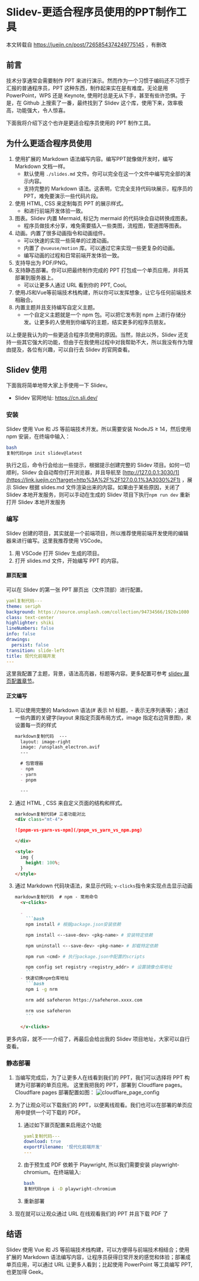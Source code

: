 # Slidev-更适合程序员使用的PPT制作工具

本文转载自 https://juejin.cn/post/7265854374249775145 ，有删改



## 前言

技术分享通常会需要制作 PPT 来进行演示。然而作为一个习惯于编码还不习惯于汇报的普通程序员，PPT 这种东西，制作起来实在是有难度。无论是用 PowerPoint，WPS 还是 Keynote, 使用时总是无从下手，甚至有些许恐惧。于是，在 Github 上搜索了一番，最终找到了 Slidev 这个库，使用下来，效率极高，功能强大，令人惊喜。

下面我将介绍下这个也许是更适合程序员使用的 PPT 制作工具。

## 为什么更适合程序员使用

1. 使用扩展的 Markdown 语法编写内容。编写PPT就像做开发时，编写 Markdown 文档一样。
    - 默认使用 `./slides.md` 文件。你可以完全在这一个文件中编写完全部的演示内容。
    - 支持完整的 Markdown 语法。这表明，它完全支持代码块展示，程序员的PPT，难免要演示一些代码片段。
2. 使用 HTML, CSS 来定制每页 PPT 的展示样式。
    - 和进行前端开发体验一致。
3. 图表。Slidev 内置 Mermaid, 标记为 mermaid 的代码块会自动转换成图表。
    - 程序员做技术分享，难免需要插入一些类图，流程图，管道图等图表。
4. 动画。内置了很多动画指令和动画组件。
    - 可以快速的实现一些简单的过渡动画。
    - 内置了 `@vueuse/motion` 库。可以通过它来实现一些更复杂的动画。
    - 编写动画的过程和日常前端开发体验一致。
5. 支持导出为 PDF/PNG。
6. 支持静态部署。你可以把最终制作完成的 PPT 打包成一个单页应用，并将其部署到服务器上。
    - 可以让更多人通过 URL 看到你的 PPT, Cool。
7. 使用JS和Vue等前端技术栈构建，所以你可以发挥想象，让它与任何前端技术相融合。
8. 内置主题并且支持编写自定义主题。
    - 一个自定义主题就是一个 npm 包。可以把它发布到 npm 上进行存储分发。让更多的人使用到你编写的主题，结实更多的程序员朋友。

以上便是我认为的一些更适合程序员使用的原因。当然，除此以外，Slidev 还支持一些其它强大的功能，但由于在我使用过程中对我帮助不大，所以我没有作为理由提及，各位有兴趣，可以自行去 Slidev 的官网查看。

## Slidev 使用

下面我将简单地带大家上手使用一下 Slidev。

- Slidev 官网地址: https://cn.sli.dev/

### 安装

Slidev 使用 Vue 和 JS 等前端技术开发。所以需要安装 NodeJS ≥ 14，然后使用 npm 安装，在终端中输入：

```bash
bash
复制代码npm init slidev@latest
```

执行之后，命令行会给出一些提示，根据提示创建完整的 Slidev 项目。如何一切顺利，Slidev 会自动帮你打开浏览器，并且导航至 [http://127.0.0.1:3030/1](https://link.juejin.cn?target=http%3A%2F%2F127.0.0.1%3A3030%2F1) ，展示 Slidev 根据 slides.md 文件渲染出来的内容。如果由于某些原因，关闭了 Slidev 本地开发服务，则可以手动在生成的 Slidev 项目下执行`npm run dev` 重新打开 Slidev 本地开发服务

### 编写

Slidev 创建的项目，其实就是一个前端项目，所以推荐使用前端开发使用的编辑器来进行编写。这里我推荐使用 VSCode。

1. 用 VSCode 打开 Slidev 生成的项目。
2. 打开 slides.md 文件，开始编写 PPT 的内容。

#### 扉页配置

可以在 Slidev 的第一张 PPT 扉页出（文件顶部）进行配置。

```yaml
yaml复制代码---
theme: seriph
background: https://source.unsplash.com/collection/94734566/1920x1080
class: text-center
highlighter: shiki
lineNumbers: false
info: false
drawings:
  persist: false
transition: slide-left
title: 现代化前端开发 
---
```

这里我配置了主题，背景，语法高亮器，标题等内容。更多配置可参考 [slidev 扉页配置章节](https://link.juejin.cn?target=https%3A%2F%2Fcn.sli.dev%2Fcustom%2F%23frontmatter-configures)。

#### 正文编写

1. 可以使用完整的 Markdown 语法(# 表示 h1 标题，- 表示无序列表等)；通过一些内置的关键字(layout 来指定页面布局方式，image 指定右边背景图)，来设置每一页的样式

    ```markdown
    markdown复制代码  ---
      layout: image-right
      image: /unsplash_electron.avif
      ---
    
      # 包管理器
      - npm
      - yarn
      - pnpm
    
      ---
    ```

2. 通过 HTML ,  CSS 来自定义页面的结构和样式。

    ```markdown
    markdown复制代码# 三者功能对比
    <div class="mt-4">
    
    ![pnpm-vs-yarn-vs-npm](/pnpm_vs_yarn_vs_npm.png)
    
    </div>
    
    <style>
      img {
        height: 100%;
      }
    </style>
    ```

3. 通过 Markdown 代码块语法，来显示代码; `v-clicks`指令来实现点击显示动画

    ~~~markdown
    markdown复制代码  # npm - 常用命令
      <v-clicks>
    
      - 
        ```bash
        npm install # 根据package.json安装依赖
    
        npm install <--save-dev> <pkg-name> # 安装特定依赖
    
        npm uninstall <--save-dev> <pkg-name> # 卸载特定依赖
    
        npm run <cmd> # 执行package.json中配置的scripts
    
        npm config set registry <registry_addr> # 设置镜像仓库地址
        ```
      - 快速切换npm仓库地址
        ```bash
        npm i -g nrm
    
        nrm add safeheron https://safeheron.xxxx.com
    
        nrm use safeheron
        ```
    
      </v-clicks>  
    ~~~

更多内容，就不一一介绍了，再最后会给出我的 Slidev 项目地址，大家可以自行查看。

### 静态部署

1. 当编写完成后，为了让更多人在线看到我们的 PPT，我们可以选择将 PPT 构建为可部署的单页应用。
     这里我把我的 PPT，部署到 Cloudflare pages。Cloudflare pages 部署配置如图： ![cloudflare_page_config](https://p3-juejin.byteimg.com/tos-cn-i-k3u1fbpfcp/f6c3805589844b12892c20838a708f69~tplv-k3u1fbpfcp-zoom-in-crop-mark:1512:0:0:0.awebp)

2. 为了让观众可以下载我们的 PPT，以便离线观看。我们也可以在部署的单页应用中提供一个可下载的 PDF。

    1. 通过如下扉页配置来启用这个功能

        ```yaml
        yaml复制代码---
        download: true
        exportFilename: '现代化前端开发'
        ---
        ```

    2. 由于预生成 PDF 依赖于 Playwright, 所以我们需要安装 playwright-chromium。在终端输入:

        ```bash
        bash
        复制代码npm i -D playwright-chromium
        ```

    3. 重新部署

3. 现在就可以让观众通过 URL 在线观看我们的 PPT 并且下载 PDF 了

## 结语

Slidev 使用 Vue 和 JS 等前端技术栈构建，可以方便得与前端技术相结合；使用扩展的 Markdown 语法编写内容，让程序员获得日常开发的感觉和体验；部署成单页应用，可以通过 URL 让更多人看到；比起使用 PowerPoint 等工具编写 PPT, 也更加得 Geek。
